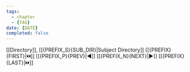 ```yaml
---
tags:
  - chapter
  - {TAG}
date: {DATE}
completed: false
---
```

[[Directory]], [[{PREFIX_S}{SUB_DIR}|Subject Directory]]
[[{PREFIX}{FIRST}|🞀🞀]] [[{PREFIX_P}{PREV}|◀]] [[{PREFIX_N}{NEXT}|▶]] [[{PREFIX}{LAST}|🞂🞂]]
# 
## 
### 